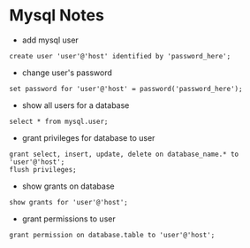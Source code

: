 # Mysql Notes

- add mysql user
```
create user 'user'@'host' identified by 'password_here';

```

- change user's password
```
set password for 'user'@'host' = password('password_here');

```

- show all users for a database
```
select * from mysql.user;

```

- grant privileges for database to user
```
grant select, insert, update, delete on database_name.* to 'user'@'host';
flush privileges;

```

- show grants on database
```
show grants for 'user'@'host';

```

- grant permissions to user
```
grant permission on database.table to 'user'@'host';

```
